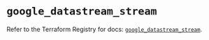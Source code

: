 # `google_datastream_stream`

Refer to the Terraform Registry for docs: [`google_datastream_stream`](https://registry.terraform.io/providers/hashicorp/google/5.40.0/docs/resources/datastream_stream).
